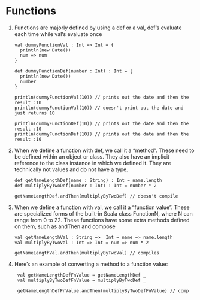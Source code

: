 # Functions
1. Functions are majorly defined by using a def or a val, def‘s evaluate each time while val‘s evaluate once


   ```$xslt
   val dummyFunctionVal : Int => Int = {
     println(new Date())
     num => num
   }
   
   def dummyFunctionDef(number : Int) : Int = {
     println(new Date())
     number
   }
   
   println(dummyFunctionVal(10)) // prints out the date and then the result :10
   println(dummyFunctionVal(10)) // doesn't print out the date and just returns 10
   
   println(dummyFunctionDef(10)) // prints out the date and then the result :10
   println(dummyFunctionDef(10)) // prints out the date and then the result :10
   ```
1. When we define a function with def, we call it a “method”. These need to be defined within an object or class. 
   They also have an implicit reference to the class instance in which we defined it. They are technically not values and do not have a type.
   ```$xslt
   def getNameLengthDef(name : String) : Int = name.length
   def multiplyByTwoDef(number : Int) : Int = number * 2
   
   getNameLengthDef.andThen(multiplyByTwoDef) // doesn't compile
   ```
1. When we define a function with val, we call it a “function value”. These are specialized forms of the built-in 
   Scala class FunctionN, where N can range from 0 to 22.
   These functions have some extra methods defined on them, such as andThen and compose 
   
   ```$xslt
   val getNameLengthVal : String =>  Int = name => name.length
   val multiplyByTwoVal : Int => Int = num => num * 2
   
   getNameLengthVal.andThen(multiplyByTwoVal) // compiles
   ```  
1. Here’s an example of converting a method to a function value:
   ```$xslt
    val getNameLengthDefFnValue = getNameLengthDef _
    val multiplyByTwoDefFnValue = multiplyByTwoDef _ 
    
    getNameLengthDefFnValue.andThen(multiplyByTwoDefFnValue) // comp  
   ```
    